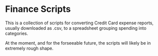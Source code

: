 # Finance Scripts
This is a collection of scripts for converting Credit Card expense reports, usually downloaded as .csv, to a spreadsheet grouping spending into categories.

At the moment, and for the forseeable future, the scripts will likely be in extremely rough shape.
